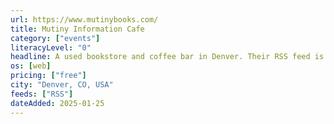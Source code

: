 ```yaml
---
url: https://www.mutinybooks.com/
title: Mutiny Information Cafe
category: ["events"]
literacyLevel: "0"
headline: A used bookstore and coffee bar in Denver. Their RSS feed is seldom updated, but they do occasionally post important notices there.
os: [web]
pricing: ["free"]
city: "Denver, CO, USA"
feeds: ["RSS"]
dateAdded: 2025-01-25
---
```

